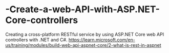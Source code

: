 # -Create-a-web-API-with-ASP.NET-Core-controllers
Creating a cross-platform RESTful service by using ASP.NET Core web API controllers with .NET and C#.
https://learn.microsoft.com/en-us/training/modules/build-web-api-aspnet-core/2-what-is-rest-in-aspnet
